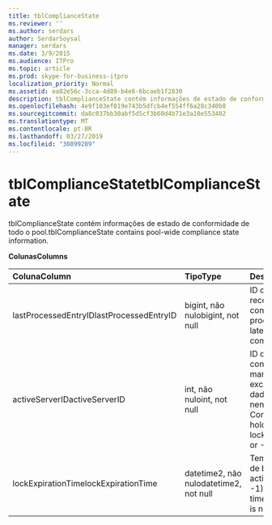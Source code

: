 ```yaml
---
title: tblComplianceState
ms.reviewer: ''
ms.author: serdars
author: SerdarSoysal
manager: serdars
ms.date: 3/9/2015
ms.audience: ITPro
ms.topic: article
ms.prod: skype-for-business-itpro
localization_priority: Normal
ms.assetid: ea82e56c-3cca-4d89-b4e6-6bcaeb1f2830
description: tblComplianceState contém informações de estado de conformidade de todo o pool.
ms.openlocfilehash: 4e9f103ef019e743b5dfcb4ef554ff6a28c340b8
ms.sourcegitcommit: da8c037bb30abf5d5cf3b60d4b71e3a10e553402
ms.translationtype: MT
ms.contentlocale: pt-BR
ms.lasthandoff: 03/27/2019
ms.locfileid: "30899289"
---
```

# <a name="tblcompliancestate"></a><span data-ttu-id="9798b-103">tblComplianceState</span><span class="sxs-lookup"><span data-stu-id="9798b-103">tblComplianceState</span></span>
 
<span data-ttu-id="9798b-104">tblComplianceState contém informações de estado de conformidade de todo o pool.</span><span class="sxs-lookup"><span data-stu-id="9798b-104">tblComplianceState contains pool-wide compliance state information.</span></span>
  
<span data-ttu-id="9798b-105">**Colunas**</span><span class="sxs-lookup"><span data-stu-id="9798b-105">**Columns**</span></span>

|<span data-ttu-id="9798b-106">**Coluna**</span><span class="sxs-lookup"><span data-stu-id="9798b-106">**Column**</span></span>|<span data-ttu-id="9798b-107">**Tipo**</span><span class="sxs-lookup"><span data-stu-id="9798b-107">**Type**</span></span>|<span data-ttu-id="9798b-108">**Descrição**</span><span class="sxs-lookup"><span data-stu-id="9798b-108">**Description**</span></span>|
|:-----|:-----|:-----|
|<span data-ttu-id="9798b-109">lastProcessedEntryID</span><span class="sxs-lookup"><span data-stu-id="9798b-109">lastProcessedEntryID</span></span>  <br/> |<span data-ttu-id="9798b-110">bigint, não nulo</span><span class="sxs-lookup"><span data-stu-id="9798b-110">bigint, not null</span></span>  <br/> |<span data-ttu-id="9798b-111">ID do evento mais recente de conformidade processado.</span><span class="sxs-lookup"><span data-stu-id="9798b-111">ID of the latest processed compliance event.</span></span>  <br/> |
|<span data-ttu-id="9798b-112">activeServerID</span><span class="sxs-lookup"><span data-stu-id="9798b-112">activeServerID</span></span>  <br/> |<span data-ttu-id="9798b-113">int, não nulo</span><span class="sxs-lookup"><span data-stu-id="9798b-113">int, not null</span></span>  <br/> |<span data-ttu-id="9798b-114">ID do servidor de conformidade, mantendo o bloqueio exclusivo no banco de dados, ou -1 se nenhum.</span><span class="sxs-lookup"><span data-stu-id="9798b-114">ID of the Compliance server holding the exclusive lock on the database, or -1 if none.</span></span>  <br/> |
|<span data-ttu-id="9798b-115">lockExpirationTime</span><span class="sxs-lookup"><span data-stu-id="9798b-115">lockExpirationTime</span></span>  <br/> |<span data-ttu-id="9798b-116">datetime2, não nulo</span><span class="sxs-lookup"><span data-stu-id="9798b-116">datetime2, not null</span></span>  <br/> |<span data-ttu-id="9798b-117">Tempo de expiração de bloqueio (se activeServerID não for -1).</span><span class="sxs-lookup"><span data-stu-id="9798b-117">Lock expiration time (if activeServerID is not -1).</span></span>  <br/> |
   

